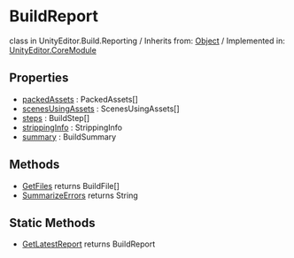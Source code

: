 # BuildReport
class in UnityEditor.Build.Reporting
 / Inherits from: <a href="https://docs.unity3d.com/6000.2/Documentation/ScriptReference/Object.html">Object</a> / Implemented in: <a href="https://docs.unity3d.com/6000.2/Documentation/ScriptReference/UnityEditor.CoreModule.html">UnityEditor.CoreModule</a>

## Properties
- <a href="https://docs.unity3d.com/6000.2/Documentation/ScriptReference/BuildReport-packedAssets.html">packedAssets</a> : PackedAssets[]
- <a href="https://docs.unity3d.com/6000.2/Documentation/ScriptReference/BuildReport-scenesUsingAssets.html">scenesUsingAssets</a> : ScenesUsingAssets[]
- <a href="https://docs.unity3d.com/6000.2/Documentation/ScriptReference/BuildReport-steps.html">steps</a> : BuildStep[]
- <a href="https://docs.unity3d.com/6000.2/Documentation/ScriptReference/BuildReport-strippingInfo.html">strippingInfo</a> : StrippingInfo
- <a href="https://docs.unity3d.com/6000.2/Documentation/ScriptReference/BuildReport-summary.html">summary</a> : BuildSummary

## Methods
- <a href="https://docs.unity3d.com/6000.2/Documentation/ScriptReference/BuildReport.GetFiles.html">GetFiles</a> returns BuildFile[]
- <a href="https://docs.unity3d.com/6000.2/Documentation/ScriptReference/BuildReport.SummarizeErrors.html">SummarizeErrors</a> returns String

## Static Methods
- <a href="https://docs.unity3d.com/6000.2/Documentation/ScriptReference/BuildReport.GetLatestReport.html">GetLatestReport</a> returns BuildReport
